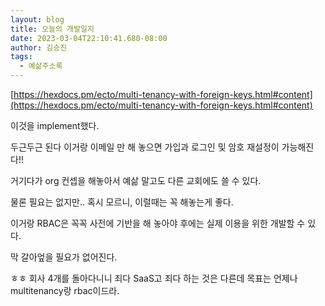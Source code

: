```yaml
---
layout: blog
title: 오늘의 개발일지
date: 2023-03-04T22:10:41.680-08:00
author: 김승진
tags:
  - 예삶주소록
---
```

[https://hexdocs.pm/ecto/multi-tenancy-with-foreign-keys.html#content](https://hexdocs.pm/ecto/multi-tenancy-with-foreign-keys.html#content)

이것을 implement했다.

두근두근 된다 이거랑 이메일 만 해 놓으면 가입과 로그인 및 암호 재설정이 가능해진다!!

거기다가 org 컨셉을 해놓아서 예삶 말고도 다른 교회에도 쓸 수 있다.

물론 필요는 없지만.. 혹시 모르니, 이럴때는 꼭 해놓는게 좋다.

이거랑 RBAC은 꼭꼭 사전에 기반을 해 놓아야 후에는 실제 이용을 위한 개발할 수 있다.

막 갈아엎을 필요가 없어진다.

ㅎㅎ 회사 4개를 돌아다니니 죄다 SaaS고 죄다 하는 것은 다른데 목표는 언제나 multitenancy랑 rbac이드라.




